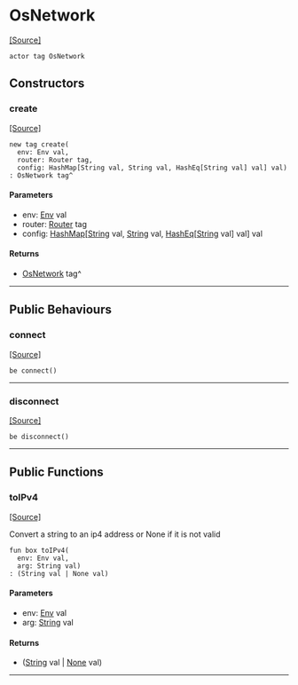 # OsNetwork
<span class="source-link">[[Source]](src/mqtt-network/osNetwork.md#L-0-10)</span>
```pony
actor tag OsNetwork
```

## Constructors

### create
<span class="source-link">[[Source]](src/mqtt-network/osNetwork.md#L-0-18)</span>


```pony
new tag create(
  env: Env val,
  router: Router tag,
  config: HashMap[String val, String val, HashEq[String val] val] val)
: OsNetwork tag^
```
#### Parameters

*   env: [Env](builtin-Env.md) val
*   router: [Router](mqtt-Router.md) tag
*   config: [HashMap](collections-HashMap.md)\[[String](builtin-String.md) val, [String](builtin-String.md) val, [HashEq](collections-HashEq.md)\[[String](builtin-String.md) val\] val\] val

#### Returns

* [OsNetwork](mqtt-network-OsNetwork.md) tag^

---

## Public Behaviours

### connect
<span class="source-link">[[Source]](src/mqtt-network/osNetwork.md#L-0-32)</span>


```pony
be connect()
```

---

### disconnect
<span class="source-link">[[Source]](src/mqtt-network/osNetwork.md#L-0-37)</span>


```pony
be disconnect()
```

---

## Public Functions

### toIPv4
<span class="source-link">[[Source]](src/mqtt-network/osNetwork.md#L-0-45)</span>


Convert a string to an ip4 address or None if it is not valid


```pony
fun box toIPv4(
  env: Env val,
  arg: String val)
: (String val | None val)
```
#### Parameters

*   env: [Env](builtin-Env.md) val
*   arg: [String](builtin-String.md) val

#### Returns

* ([String](builtin-String.md) val | [None](builtin-None.md) val)

---

